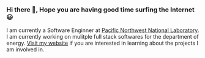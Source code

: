 ### Hi there 👋, Hope you are having good time surfing the Internet :smiley:

I am currently a Software Enginner at [Pacific Northwest National Laboratory](www.pnnl.gov). I am currently working on mulitple full stack softwares for the department of energy.
[Visit my website](www.kduwadi.com) if you are interested in learning about the projects I am involved in.
